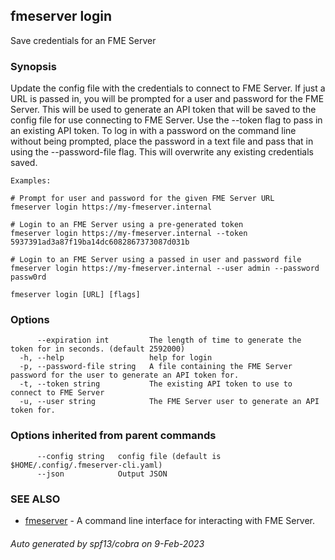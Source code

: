 ## fmeserver login

Save credentials for an FME Server

### Synopsis

Update the config file with the credentials to connect to FME Server. If just a URL is passed in, you will be prompted for a user and password for the FME Server. This will be used to generate an API token that will be saved to the config file for use connecting to FME Server.
	Use the --token flag to pass in an existing API token. To log in with a password on the command line without being prompted, place the password in a text file and pass that in using the --password-file flag.
	This will overwrite any existing credentials saved.
	
	Examples:
	
	# Prompt for user and password for the given FME Server URL  
	fmeserver login https://my-fmeserver.internal
	
	# Login to an FME Server using a pre-generated token
	fmeserver login https://my-fmeserver.internal --token 5937391ad3a87f19ba14dc6082867373087d031b
	
	# Login to an FME Server using a passed in user and password file
	fmeserver login https://my-fmeserver.internal --user admin --password passw0rd

```
fmeserver login [URL] [flags]
```

### Options

```
      --expiration int         The length of time to generate the token for in seconds. (default 2592000)
  -h, --help                   help for login
  -p, --password-file string   A file containing the FME Server password for the user to generate an API token for.
  -t, --token string           The existing API token to use to connect to FME Server
  -u, --user string            The FME Server user to generate an API token for.
```

### Options inherited from parent commands

```
      --config string   config file (default is $HOME/.config/.fmeserver-cli.yaml)
      --json            Output JSON
```

### SEE ALSO

* [fmeserver](fmeserver.md)	 - A command line interface for interacting with FME Server.

###### Auto generated by spf13/cobra on 9-Feb-2023

